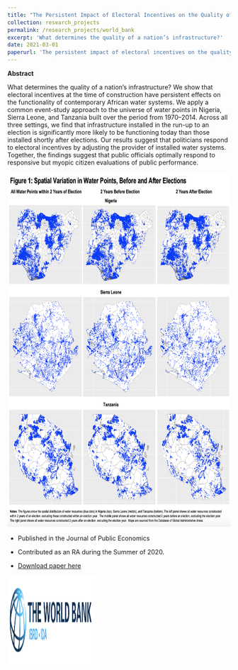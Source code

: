 ```yaml
---
title: "The Persistent Impact of Electoral Incentives on the Quality of Infrastructure - Rogger & Somani 💦"
collection: research_projects
permalink: /research_projects/world_bank
excerpt: 'What determines the quality of a nation’s infrastructure?'
date: 2021-03-01
paperurl: 'The persistent impact of electoral incentives on the quality of infrastructure'
---
```

**Abstract**

What determines the quality of a nation’s infrastructure? We show that electoral incentives at the time of construction have persistent effects on the functionality of contemporary African water systems. We apply a common event-study approach to the universe of water points in Nigeria, Sierra Leone, and Tanzania built over the period from 1970–2014. Across all three settings, we find that infrastructure installed in the run-up to an election is significantly more likely to be functioning today than those installed shortly after elections. Our results suggest that politicians respond to electoral incentives by adjusting the provider of installed water systems. Together, the findings suggest that public officials optimally respond to responsive but myopic citizen evaluations of public performance.


<img src="/images/research_projects/world_bank.png" width="800" height="800" /></center>


* Published in the Journal of Public Economics
* Contributed as an RA during the Summer of 2020.


* [Download paper here](http://www.danrogger.com/files/papers/RoggerSomani_2021_Elections%20and%20Infrastructure.pdf)


<img src="/images/cv/wb.png" width="200" height="200" />
